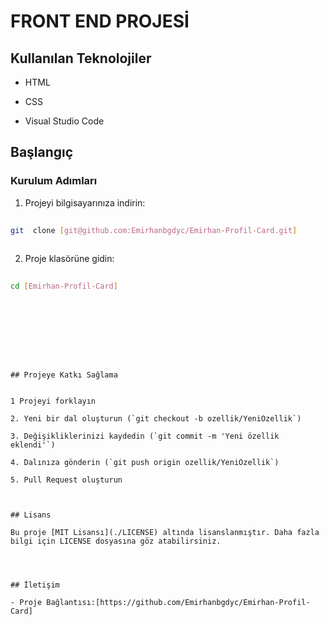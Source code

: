 

# FRONT END PROJESİ



## Kullanılan Teknolojiler

- HTML

- CSS

- Visual Studio Code 


## Başlangıç



### Kurulum Adımları

1. Projeyi bilgisayarınıza indirin:

```bash  
  
git  clone [git@github.com:Emirhanbgdyc/Emirhan-Profil-Card.git]  
  
```  



2. Proje klasörüne gidin:

```bash  
  
cd [Emirhan-Profil-Card]  
  
```  



  
```  







## Projeye Katkı Sağlama


1 Projeyi forklayın

2. Yeni bir dal oluşturun (`git checkout -b ozellik/YeniOzellik`)

3. Değişikliklerinizi kaydedin (`git commit -m 'Yeni özellik eklendi'`)

4. Dalınıza gönderin (`git push origin ozellik/YeniOzellik`)

5. Pull Request oluşturun



## Lisans

Bu proje [MIT Lisansı](./LICENSE) altında lisanslanmıştır. Daha fazla bilgi için LICENSE dosyasına göz atabilirsiniz.




## İletişim

- Proje Bağlantısı:[https://github.com/Emirhanbgdyc/Emirhan-Profil-Card] 
